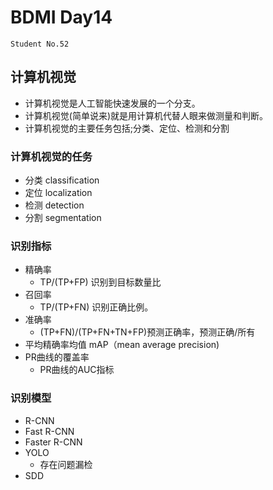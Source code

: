 # BDMI Day14

`Student No.52`

## 计算机视觉

- 计算机视觉是人工智能快速发展的一个分支。
- 计算机视觉(简单说来)就是用计算机代替人眼来做测量和判断。
- 计算机视觉的主要任务包括;分类、定位、检测和分割

### 计算机视觉的任务

- 分类 classification
- 定位 localization
- 检测 detection
- 分割 segmentation

### 识别指标

- 精确率
  - TP/(TP+FP) 识别到目标数量比
- 召回率
  - TP/(TP+FN) 识别正确比例。
- 准确率
  - (TP+FN)/(TP+FN+TN+FP)预测正确率，预测正确/所有
- 平均精确率均值 mAP（mean average precision)
- PR曲线的覆盖率
  - PR曲线的AUC指标

### 识别模型

- R-CNN
- Fast R-CNN
- Faster R-CNN
- YOLO
  - 存在问题漏检
- SDD



